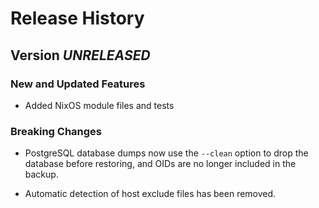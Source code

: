 # Release History

## Version *UNRELEASED*

### New and Updated Features

  * Added NixOS module files and tests

### Breaking Changes

  * PostgreSQL database dumps now use the `--clean` option to drop the
    database before restoring, and OIDs are no longer included in the
    backup.

  * Automatic detection of host exclude files has been removed.
